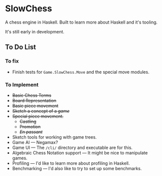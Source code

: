 SlowChess
=========

A chess engine in Haskell. Built to learn more about Haskell and it's tooling.

It's still early in development.

To Do List
----------

### To fix

* Finish tests for `Game.SlowChess.Move` and the special move modules.

### To Implement

* ~~Basic Chess Terms~~
* ~~Board Representation~~
* ~~Basic piece movement~~
* ~~Sketch a concept of a *game*~~
* ~~Special piece movement.~~
    * ~~Castling~~
    * ~~Promotion~~
    * ~~*En passant*~~
* Sketch tools for working with game trees.
* Game AI — Negamax?
* Game UI — The `/cli/` directory and executable are for this.
* Algebraic Chess Notation support — It might be nice to manipulate games.
* Profiling — I'd like to learn more about profiling in Haskell.
* Benchmarking — I'd also like to try to set up some benchmarks.

